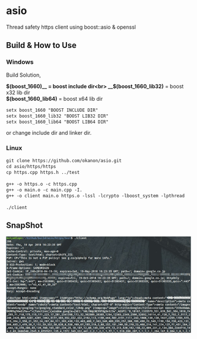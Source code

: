 # asio
Thread safety https client using boost::asio & openssl

## Build & How to Use
### Windows
Build Solution,

__$(boost_1660)__ = boost include dir<br>
__$(boost_1660_lib32)__ = boost x32 lib dir<br>
__$(boost_1660_lib64)__ = boost x64 lib dir<br>

```
setx boost_1660 "BOOST INCLUDE DIR"
setx boost_1660_lib32 "BOOST LIB32 DIR"
setx boost_1660_lib64 "BOOST LIB64 DIR"
```

or change include dir and linker dir.

### Linux
```
git clone https://github.com/okanon/asio.git
cd asio/https/https
cp https.cpp https.h ../test

g++ -o https.o -c https.cpp
g++ -o main.o -c main.cpp -I.
g++ -o client main.o https.o -lssl -lcrypto -lboost_system -lpthread

./client
```

## SnapShot
 ![](https://raw.githubusercontent.com/okanon/asio/master/resources/snapshots/google.png)

